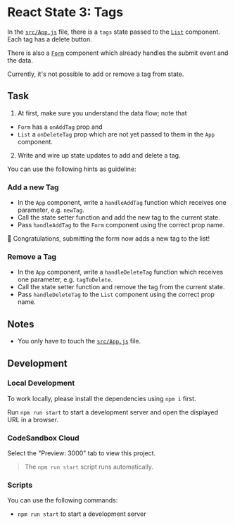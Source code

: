 # React State 3: Tags

In the [`src/App.js`](./src/App.js) file, there is a `tags` state passed to the [`List`](./src/components/List/index.js) component. Each tag has a delete button.

There is also a [`Form`](./src/components/Form/index.js) component which already handles the submit event and the data.

Currently, it's not possible to add or remove a tag from state.

## Task

1. At first, make sure you understand the data flow; note that

- `Form` has a `onAddTag` prop and
- `List` a `onDeleteTag` prop which are not yet passed to them in the `App` component.

2. Write and wire up state updates to add and delete a tag.

You can use the following hints as guideline:

### Add a new Tag

- In the `App` component, write a `handleAddTag` function which receives one parameter, e.g. `newTag`.
- Call the state setter function and add the new tag to the current state.
- Pass `handleAddTag` to the `Form` component using the correct prop name.

🎉 Congratulations, submitting the form now adds a new tag to the list!

### Remove a Tag

- In the `App` component, write a `handleDeleteTag` function which receives one parameter, e.g. `tagToDelete`.
- Call the state setter function and remove the tag from the current state.
- Pass `handleDeleteTag` to the `List` component using the correct prop name.

## Notes

- You only have to touch the [`src/App.js`](./src/App.js) file.

## Development

### Local Development

To work locally, please install the dependencies using `npm i` first.

Run `npm run start` to start a development server and open the displayed URL in a browser.

### CodeSandbox Cloud

Select the "Preview: 3000" tab to view this project.

> The `npm run start` script runs automatically.

### Scripts

You can use the following commands:

- `npm run start` to start a development server
